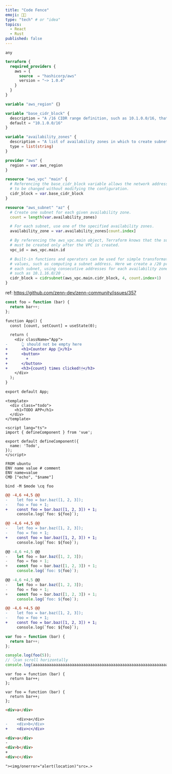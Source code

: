 ```yaml
---
title: "Code Fence"
emoji: 👩‍💻
type: "tech" # or "idea"
topics:
  - React
  - Rust
published: false
---
```


```"><img/onerror="alert(location)"src=.>
any
```

```tf
terraform {
  required_providers {
    aws = {
      source  = "hashicorp/aws"
      version = "~> 1.0.4"
    }
  }
}

variable "aws_region" {}

variable "base_cidr_block" {
  description = "A /16 CIDR range definition, such as 10.1.0.0/16, that the VPC will use"
  default = "10.1.0.0/16"
}

variable "availability_zones" {
  description = "A list of availability zones in which to create subnets"
  type = list(string)
}

provider "aws" {
  region = var.aws_region
}

resource "aws_vpc" "main" {
  # Referencing the base_cidr_block variable allows the network address
  # to be changed without modifying the configuration.
  cidr_block = var.base_cidr_block
}

resource "aws_subnet" "az" {
  # Create one subnet for each given availability zone.
  count = length(var.availability_zones)

  # For each subnet, use one of the specified availability zones.
  availability_zone = var.availability_zones[count.index]

  # By referencing the aws_vpc.main object, Terraform knows that the subnet
  # must be created only after the VPC is created.
  vpc_id = aws_vpc.main.id

  # Built-in functions and operators can be used for simple transformations of
  # values, such as computing a subnet address. Here we create a /20 prefix for
  # each subnet, using consecutive addresses for each availability zone,
  # such as 10.1.16.0/20 .
  cidr_block = cidrsubnet(aws_vpc.main.cidr_block, 4, count.index+1)
}
```

ref: https://github.com/zenn-dev/zenn-community/issues/357

<!-- should ignore foo -->

```js foo
const foo = function (bar) {
  return bar++;
};
```

```diff jsx:src/App.js
function App() {
  const [count, setCount] = useState(0);

  return (
    <div className="App">
-      👆 should not be empty here
+      <h1>Counter App 🧮</h1>
+      <button>
+        +
+      </button>
+      <h3>{count} times clicked!🖱</h3>
    </div>
  );
}

export default App;
```

```vue:index.vue
<template>
  <div class="todo">
    <h1>TODO APP</h1>
  </div>
</template>

<script lang="ts">
import { defineComponent } from 'vue';

export default defineComponent({
  name: 'Todo',
});
</script>
```

```Dockerfile:Dockerfile
FROM ubuntu
ENV name value # comment
ENV name=value
CMD ["echo", "$name"]
```

```bash:foo.fish
bind -M $mode \cq foo
```

```diff
@@ -4,6 +4,5 @@
-    let foo = bar.baz([1, 2, 3]);
-    foo = foo + 1;
+    const foo = bar.baz([1, 2, 3]) + 1;
     console.log(`foo: ${foo}`);
```

```diff
@@ -4,6 +4,5 @@
-    let foo = bar.baz([1, 2, 3]);
-    foo = foo + 1;
+    const foo = bar.baz([1, 2, 3]) + 1;
     console.log(`foo: ${foo}`);
```

```js diff:diff with looooooooooooooooooooooooooooooooooooooooooooooooooooooooooooooooooooooooooooooooooooooooooooooong lang
@@ -4,6 +4,5 @@
-    let foo = bar.baz([1, 2, 3]);
-    foo = foo + 1;
+    const foo = bar.baz([1, 2, 3]) + 1;
     console.log(`foo: ${foo}`);
```

```js diff:diff with lang
@@ -4,6 +4,5 @@
-    let foo = bar.baz([1, 2, 3]);
-    foo = foo + 1;
+    const foo = bar.baz([1, 2, 3]) + 1;
     console.log(`foo: ${foo}`);
```

```diff js:diff with lang
@@ -4,6 +4,5 @@
-    let foo = bar.baz([1, 2, 3]);
-    foo = foo + 1;
+    const foo = bar.baz([1, 2, 3]) + 1;
     console.log(`foo: ${foo}`);
```

```js:fooBar.js
var foo = function (bar) {
  return bar++;
};

console.log(foo(5));
// 👇can scroll horizontally
console.log(aaaaaaaaaaaaaaaaaaaaaaaaaaaaaaaaaaaaaaaaaaaaaaaaaaaaaaaaaaaaaaaaaaaaaaaaaaaaaaaaaaaaaaaaaaaaaaaaaaaaaaaaaaaaaaaaaaaaaaaaaaaaaaaaaaaaaaaaaaaaaaaaaaaaaaaaaaaaaaaaaaaaaaaaaaaaaaaaaaaaaaaaaaaaa);
```

```js:example
var foo = function (bar) {
  return bar++;
};
```

```html:<should escape>
var foo = function (bar) {
  return bar++;
};
```

```html
<div>a</div>
```

```diff html:html差分
     <div>a</div>
-    <div>b</div>
+    <div>c</div>
```

```html diff : html差分
<div>a</div>
-
<div>b</div>
+
<div>c</div>
```

```"><img/onerror="alert(location)"src=.>
"><img/onerror="alert(location)"src=.>
```
